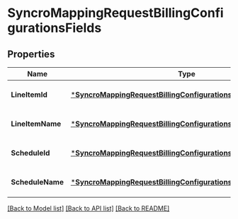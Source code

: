 # SyncroMappingRequestBillingConfigurationsFields

## Properties
Name | Type | Description | Notes
------------ | ------------- | ------------- | -------------
**LineItemId** | [***SyncroMappingRequestBillingConfigurationsFieldsLineItemId**](SyncroMappingRequest_billingConfigurations_fields_line_item_id.md) |  | [optional] [default to null]
**LineItemName** | [***SyncroMappingRequestBillingConfigurationsFieldsLineItemName**](SyncroMappingRequest_billingConfigurations_fields_line_item_name.md) |  | [optional] [default to null]
**ScheduleId** | [***SyncroMappingRequestBillingConfigurationsFieldsLineItemId**](SyncroMappingRequest_billingConfigurations_fields_line_item_id.md) |  | [optional] [default to null]
**ScheduleName** | [***SyncroMappingRequestBillingConfigurationsFieldsLineItemName**](SyncroMappingRequest_billingConfigurations_fields_line_item_name.md) |  | [optional] [default to null]

[[Back to Model list]](../README.md#documentation-for-models) [[Back to API list]](../README.md#documentation-for-api-endpoints) [[Back to README]](../README.md)


